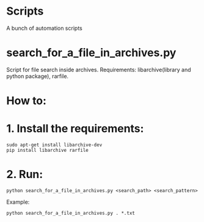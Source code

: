 # Scripts
A bunch of automation scripts

# search_for_a_file_in_archives.py
Script for file search inside archives. Requirements: libarchive(library and python package), rarfile.
# How to:
# 1. Install the requirements:
    sudo apt-get install libarchive-dev
    pip install libarchive rarfile
# 2. Run:
    python search_for_a_file_in_archives.py <search_path> <search_pattern>
Example:

    python search_for_a_file_in_archives.py . *.txt
    

